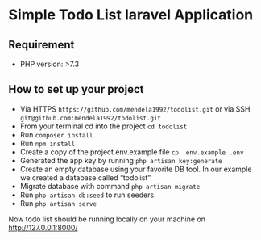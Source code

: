 # Simple Todo List laravel Application
## Requirement
- PHP version:  >7.3

## How to set up your project
- Via HTTPS `https://github.com/mendela1992/todolist.git` or via SSH `git@github.com:mendela1992/todolist.git`
- From your terminal cd into the project `cd todolist`
- Run `composer install`
- Run `npm install`
- Create a copy of the project env.example file `cp .env.example .env`
- Generated the app key by running `php artisan key:generate`
- Create an empty database using your favorite DB tool. In our example we created a database called “todolist”
- Migrate database with command `php artisan migrate`
- Run `php artisan db:seed` to run seeders.
- Run `php artisan serve`

Now todo list should be running locally on your machine on http://127.0.0.1:8000/
